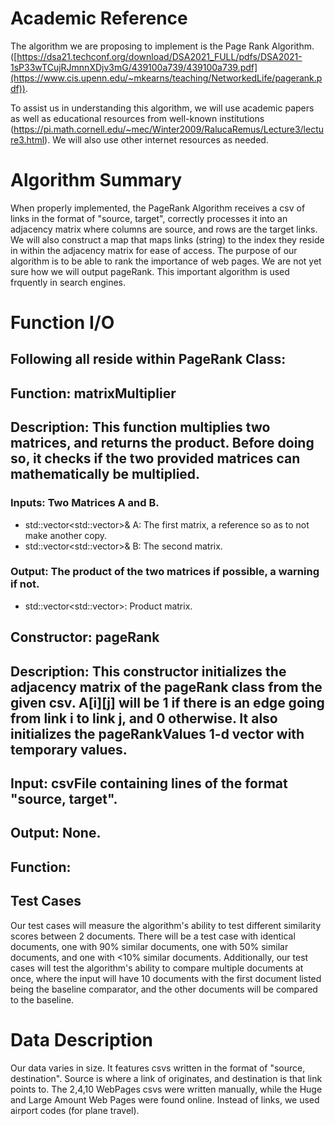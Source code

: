 # Academic Reference

The algorithm we are proposing to implement is the Page Rank Algorithm. ([https://dsa21.techconf.org/download/DSA2021_FULL/pdfs/DSA2021-1sP33wTCujRJmnnXDjv3mG/439100a739/439100a739.pdf](https://www.cis.upenn.edu/~mkearns/teaching/NetworkedLife/pagerank.pdf)).

To assist us in understanding this algorithm, we will use academic papers as well as educational resources from well-known institutions (https://pi.math.cornell.edu/~mec/Winter2009/RalucaRemus/Lecture3/lecture3.html). We will also use other internet resources as needed.

# Algorithm Summary

When properly implemented, the PageRank Algorithm receives a csv of links in the format of "source, target", correctly processes it into an adjacency matrix where columns are source, and rows are the target links. We will also construct a map that maps links (string) to the index they reside in within the adjacency matrix for ease of access. The purpose of our algorithm is to be able to rank the importance of web pages. We are not yet sure how we will output pageRank. This important algorithm is used frquently in search engines.

# Function I/O

## Following all reside within PageRank Class: 

## Function: matrixMultiplier
## Description: This function multiplies two matrices, and returns the product. Before doing so, it checks if the two provided matrices can mathematically be multiplied.
### Inputs: Two Matrices A and B.
- std::vector<std::vector<int>>& A: The first matrix, a reference so as to not make another copy.
- std::vector<std::vector<int>>& B: The second matrix.
### Output: The product of the two matrices if possible, a warning if not.
- std::vector<std::vector<int>>: Product matrix.

## Constructor: pageRank
## Description: This constructor initializes the adjacency matrix of the pageRank class from the given csv. A[i][j] will be 1 if there is an edge going from link i to link j, and 0 otherwise. It also initializes the pageRankValues 1-d vector with temporary values. 
## Input: csvFile containing lines of the format "source, target".
## Output: None.


## Function: 







## Test Cases
Our test cases will measure the algorithm's ability to test different similarity scores between 2 documents. There will be a test case with identical documents, one with 90% similar documents, one with 50% similar documents, and one with <10% similar documents. Additionally, our test cases will test the algorithm's ability to compare multiple documents at once, where the input will have 10 documents with the first document listed being the baseline comparator, and the other documents will be compared to the baseline.

# Data Description

Our data varies in size. It features csvs written in the format of "source, destination". Source is where a link of originates, and destination is that link points to. The 2,4,10 WebPages csvs were written manually, while the Huge and Large Amount Web Pages were found online. Instead of links, we used airport codes (for plane travel).